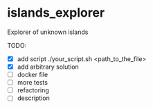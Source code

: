 # islands_explorer
Explorer of unknown islands


TODO:
- [x] add script ./your_script.sh <path_to_the_file>
- [x] add arbitrary solution
- [ ] docker file
- [ ] more tests
- [ ] refactoring 
- [ ] description
